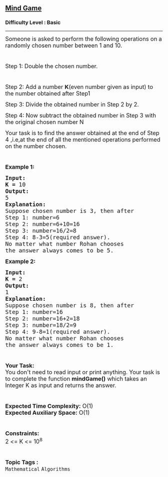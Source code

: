 <h2><a href="https://www.geeksforgeeks.org/problems/mind-game3637/1?page=6&difficulty=Basic,Easy&status=unsolved&sortBy=submissions">Mind Game</a></h2><h3>Difficulty Level : Basic</h3><hr><div class="problems_problem_content__Xm_eO"><p><span style="font-size:18px">Someone is asked to perform the following operations on a randomly chosen number between 1 and 10.</span></p>

<p>&nbsp;</p>

<p><span style="font-size:18px">Step 1: Double the chosen number.</span></p>

<p>&nbsp;</p>

<p><span style="font-size:18px">Step 2: Add a number <strong>K</strong>(even number given as input) to the number obtained after&nbsp;Step1</span></p>

<p><span style="font-size:18px">Step 3: Divide the obtained number in Step 2 by 2.</span></p>

<p><span style="font-size:18px">Step 4: Now subtract the obtained number in Step 3 with the original chosen number N</span></p>

<p><span style="font-size:18px">Your task is to find the answer obtained at the end of Step 4 ,i.e,at the end of all the mentioned operations&nbsp;performed on the number chosen.</span></p>

<p>&nbsp;</p>

<p><span style="font-size:18px"><strong>Example 1:</strong></span></p>

<pre><span style="font-size:18px"><strong>Input:</strong></span>
<span style="font-size:18px"><strong>K = </strong>10</span>
<span style="font-size:18px"><strong>Output:</strong></span>
<span style="font-size:18px">5</span>
<span style="font-size:18px"><strong>Explanation:</strong></span>
<span style="font-size:18px">Suppose chosen number is 3, then after
Step 1: number=6
Step 2: number=6+10=16
Step 3: number=16/2=8
Step 4: 8-3=5(required answer).</span>
<span style="font-size:18px">No matter what number Rohan chooses
the answer always comes to be 5.</span>
</pre>

<p><span style="font-size:18px"><strong>Example 2:</strong></span></p>

<pre><span style="font-size:18px"><strong>Input:</strong></span>
<span style="font-size:18px"><strong>K = </strong>2</span>
<span style="font-size:18px"><strong>Output:</strong></span>
<span style="font-size:18px">1</span>
<span style="font-size:18px"><strong>Explanation:</strong></span>
<span style="font-size:18px">Suppose chosen number is 8, then after
Step 1: number=16
Step 2: number=16+2=18
Step 3: number=18/2=9
Step 4: 9-8=1(required answer).</span>
<span style="font-size:18px">No matter what number Rohan chooses
the answer always comes to be 1.</span></pre>

<p>&nbsp;</p>

<p><span style="font-size:18px"><strong>Your Task:</strong><br>
You don't need to read input or print anything. Your task is to complete the function <strong>mindGame()</strong> which takes an Integer K as input and returns the answer.</span></p>

<p>&nbsp;</p>

<p><span style="font-size:18px"><strong>Expected Time Complexity:</strong> O(1)<br>
<strong>Expected Auxiliary Space:</strong> O(1)</span></p>

<p>&nbsp;</p>

<p><span style="font-size:18px"><strong>Constraints:</strong></span><br>
<span style="font-size:18px">2 &lt;= K &lt;= 10<sup>8</sup></span></p>
</div><br><p><span style=font-size:18px><strong>Topic Tags : </strong><br><code>Mathematical</code>&nbsp;<code>Algorithms</code>&nbsp;